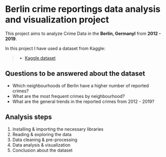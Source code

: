 # Berlin crime reportings data analysis and visualization project

This project aims to analyze Crime Data in the **Berlin, Germanyl** from **2012 - 2019**.
  
In this project I have used a dataset from Kaggle:
> - [Kaggle dataset](https://www.kaggle.com/datasets/danilzyryanov/crime-in-berlin-2012-2019)

## Questions to be answered about the dataset
- Which neighbourhoods of Berlin have a higher number of reported crimes?
- What are the most frequent crimes by neighbourhood?
- What are the general trends in the reported crimes from 2012 - 2019?

## Analysis steps
1. Installing & importing the necessary libraries
2. Reading & exploring the data
3. Data cleaning & pre-processing
4. Data analysis & visualization
5. Conclusion about the dataset

